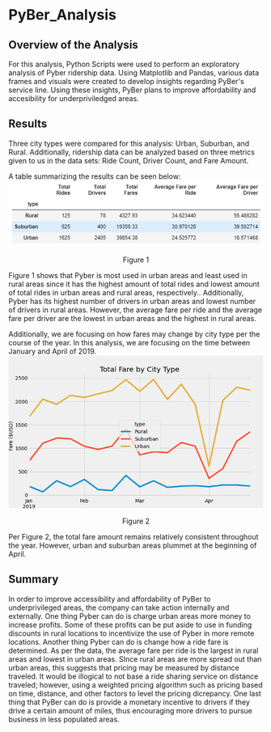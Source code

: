 # PyBer_Analysis
## Overview of the Analysis
For this analysis, Python Scripts were used to perform an exploratory analysis of Pyber ridership data. Using Matplotlib and Pandas, various data frames and visuals were created to develop insights regarding PyBer's service line. Using these insights, PyBer plans to improve affordability and accesibility for underpriviledged areas. 

## Results
Three city types were compared for this analysis: Urban, Suburban, and Rural. Additionally, ridership data can be analyzed based on three metrics given to us in the data sets: Ride Count, Driver Count, and Fare Amount.

A table summarizing the results can be seen below:
![PyBerSummaryTable](PyBerSummaryTable.PNG)
<p align="center">Figure 1</p>

Figure 1 shows that Pyber is most used in urban areas and least used in rural areas since it has the highest amount of total rides and lowest amount of total rides in urban areas and rural areas, respectively.. Additionally, Pyber has its highest number of drivers in urban areas and lowest number of drivers in rural areas. However, the average fare per ride and the average fare per driver are the lowest in urban areas and the highest in rural areas.

Additionally, we are focusing on how fares may change by city type per the course of the year. In this analysis, we are focusing on the time between January and April of 2019.
![Pyber_fare_summary.png](PyBer_fare_summary.png)
<p align="center">Figure 2</p>
 
 Per Figure 2, the total fare amount remains relatively consistent throughout the year. However, urban and suburban areas plummet at the beginning of April.


## Summary
In order to improve accessibility and affordability of PyBer to underprivileged areas, the company can take action internally and externally. One thing Pyber can do is charge urban areas more money to increase profits. Some of these profits can be put aside to use in funding  discounts in rural locations to incentivize the use of Pyber in more remote locations. Another thing Pyber can do is change how a ride fare is determined. As per the data, the average fare per ride is the largest in rural areas and lowest in urban areas. SInce rural areas are more spread out than urban areas, this suggests that pricing may be measured by distance traveled. It would be illogical to not base a ride sharing service on distance traveled; however, using a weighted pricing algorithm such as pricing based on time, distance, and other factors to level the pricing dicrepancy. One last thing that PyBer can do is provide a monetary incentive to drivers if they drive a certain amount of miles, thus encouraging more drivers to pursue business in less populated areas.
